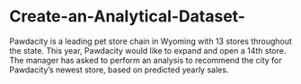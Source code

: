 # Create-an-Analytical-Dataset-
Pawdacity is a leading pet store chain in Wyoming with 13 stores throughout the state. This year, Pawdacity would like to expand and open a 14th store. The manager has asked to perform an analysis to recommend the city for Pawdacity’s newest store, based on predicted yearly sales.
